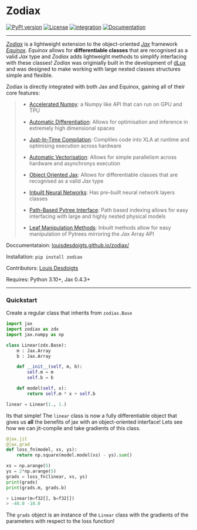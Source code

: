 <!-- <h1 align='center'>Zodiax</h1> -->
# Zodiax

[![PyPI version](https://badge.fury.io/py/zodiax.svg)](https://badge.fury.io/py/zodiax)
[![License](https://img.shields.io/badge/License-BSD%203--Clause-blue.svg)](https://opensource.org/licenses/BSD-3-Clause)
[![integration](https://github.com/LouisDesdoigts/zodiax/actions/workflows/tests.yml/badge.svg)](https://github.com/LouisDesdoigts/zodiax/actions/workflows/tests.yml)
[![Documentation](https://github.com/LouisDesdoigts/zodiax/actions/workflows/documentation.yml/badge.svg)](https://louisdesdoigts.github.io/zodiax/)

---

[_Zodiax_](https://github.com/LouisDesdoigts/zodiax) is a lightweight extension to the object-oriented [_Jax_](https://github.com/google/jax) framework [_Equinox_](https://github.com/patrick-kidger/equinox). _Equinox_ allows for **differentiable classes** that are recognised as a valid _Jax_ type and _Zodiax_ adds lightweight methods to simplify interfacing with these classes! _Zodiax_ was originially built in the development of [dLux](https://github.com/LouisDesdoigts/dLux) and was designed to make working with large nested classes structures simple and flexible.

Zodiax is directly integrated with both Jax and Equinox, gaining all of their core features:

> - [Accelerated Numpy](https://jax.readthedocs.io/en/latest/jax-101/01-jax-basics.html): a Numpy like API that can run on GPU and TPU
>
> - [Automatic Differentiation](https://jax.readthedocs.io/en/latest/jax-101/04-advanced-autodiff.html): Allows for optimisation and inference in extremely high dimensional spaces
>
> - [Just-In-Time Compilation](https://jax.readthedocs.io/en/latest/jax-101/02-jitting.html): Compliles code into XLA at runtime and optimising execution across hardware
>
> - [Automatic Vectorisation](https://jax.readthedocs.io/en/latest/jax-101/03-vectorization.html): Allows for simple parallelism across hardware and asynchronys execution
>
> - [Object Oriented Jax](https://docs.kidger.site/equinox/all-of-equinox/): Allows for differentiable classes that are recognised as a valid _Jax_ type
>
> - [Inbuilt Neural Networks](https://docs.kidger.site/equinox/api/nn/linear/): Has pre-built neural network layers classes
>
> - [Path-Based Pytree Interface](docs/usage.md): Path based indexing allows for easy interfacing with large and highly nested physical models
>
> - [Leaf Manipulation Methods](docs/usage.md): Inbuilt methods allow for easy manipulation of Pytrees mirroring the _Jax_ Array API

Doccumentataion: [louisdesdoigts.github.io/zodiax/](https://louisdesdoigts.github.io/zodiax/)

Installation: ```pip install zodiax```

Contributors: [Louis Desdoigts](https://github.com/LouisDesdoigts)

Requires: Python 3.10+, Jax 0.4.3+

---

### Quickstart

Create a regular class that inherits from `zodiax.Base`

```python
import jax
import zodiax as zdx
import jax.numpy as np

class Linear(zdx.Base):
    m : Jax.Array
    b : Jax.Array

    def __init__(self, m, b):
        self.m = m
        self.b = b

    def model(self, x):
        return self.m * x + self.b

linear = Linear(1., 1.)
```

Its that simple! The `linear` class is now a fully differentiable object that gives us **all** the benefits of jax with an object-oriented interface! Lets see how we can jit-compile and take gradients of this class.

```python
@jax.jit
@jax.grad
def loss_fn(model, xs, ys):
    return np.square(model.model(xs) - ys).sum()

xs = np.arange(5)
ys = 2*np.arange(5)
grads = loss_fn(linear, xs, ys)
print(grads)
print(grads.m, grads.b)
```

```python
> Linear(m=f32[], b=f32[])
> -40.0 -10.0
```

The `grads` object is an instance of the `Linear` class with the gradients of the parameters with respect to the loss function!

<!-- !!! tip "zodiax.filter_grad"
    If we replace the `jax.grad` decorator with `zdz.filter_grad` then we can choose speicifc parameters to take gradients with respect to! This is detailed in the [Using Zodiax section]((<https://louisdesdoigts.github.io/zodiax/docs/usage.md>)) of the docs.

!!! tip "Pretty-printing"
    All `zodiax` classes gain a pretty-printing method that will display the class instance in a nice readable format! Lets use it here to see what the gradients look like:

    ```python

    ```
    
    ```python
    > Linear(m=f32[], b=f32[])
    > -40.0 -10.0
    ``` -->
